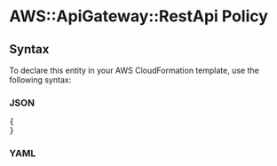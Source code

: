 # AWS::ApiGateway::RestApi Policy

## Syntax

To declare this entity in your AWS CloudFormation template, use the following syntax:

### JSON

<pre>
{
}
</pre>

### YAML

<pre>
</pre>

